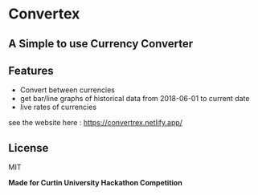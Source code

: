 # Convertex
## A Simple to use Currency Converter




## Features

- Convert between currencies
- get bar/line graphs of historical data from 2018-06-01 to current date
- live rates of currencies






see the website here : https://convertrex.netlify.app/








## License

MIT

**Made for Curtin University Hackathon Competition**



  